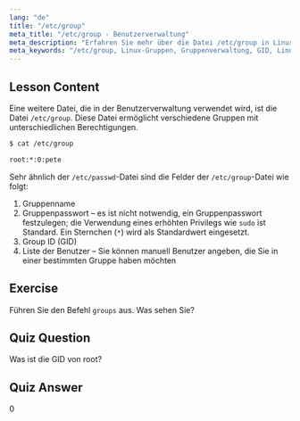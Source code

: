 ```yaml
---
lang: "de"
title: "/etc/group"
meta_title: "/etc/group - Benutzerverwaltung"
meta_description: "Erfahren Sie mehr über die Datei /etc/group in Linux, verstehen Sie Gruppenverwaltung, GID und Benutzerberechtigungen. Ein grundlegendes Linux-Gruppendatei-Tutorial für Anfänger."
meta_keywords: "/etc/group, Linux-Gruppen, Gruppenverwaltung, GID, Linux-Berechtigungen, Linux-Tutorial, Linux für Anfänger, Linux-Anleitung"
---
```


## Lesson Content

Eine weitere Datei, die in der Benutzerverwaltung verwendet wird, ist die Datei `/etc/group`. Diese Datei ermöglicht verschiedene Gruppen mit unterschiedlichen Berechtigungen.

```bash
$ cat /etc/group

root:*:0:pete
```

Sehr ähnlich der `/etc/passwd`-Datei sind die Felder der `/etc/group`-Datei wie folgt:

1. Gruppenname
2. Gruppenpasswort – es ist nicht notwendig, ein Gruppenpasswort festzulegen; die Verwendung eines erhöhten Privilegs wie `sudo` ist Standard. Ein Sternchen (`*`) wird als Standardwert eingesetzt.
3. Group ID (GID)
4. Liste der Benutzer – Sie können manuell Benutzer angeben, die Sie in einer bestimmten Gruppe haben möchten

## Exercise

Führen Sie den Befehl `groups` aus. Was sehen Sie?

## Quiz Question

Was ist die GID von root?

## Quiz Answer

0
